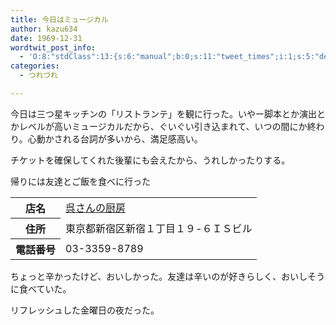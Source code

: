 ```yaml
---
title: 今日はミュージカル
author: kazu634
date: 1969-12-31
wordtwit_post_info:
  - 'O:8:"stdClass":13:{s:6:"manual";b:0;s:11:"tweet_times";i:1;s:5:"delay";i:0;s:7:"enabled";i:1;s:10:"separation";s:2:"60";s:7:"version";s:3:"3.7";s:14:"tweet_template";b:0;s:6:"status";i:2;s:6:"result";a:0:{}s:13:"tweet_counter";i:2;s:13:"tweet_log_ids";a:1:{i:0;i:4983;}s:9:"hash_tags";a:0:{}s:8:"accounts";a:1:{i:0;s:7:"kazu634";}}'
categories:
  - つれづれ

---
```

<div class="section">
<p>
    今日は三つ星キッチンの「リストランテ」を観に行った。いやー脚本とか演出とかレベルが高いミュージカルだから、ぐいぐい引き込まれて、いつの間にか終わり。心動かされる台詞が多いから、満足感高い。
</p>
  
<p>
    チケットを確保してくれた後輩にも会えたから、うれしかったりする。
</p>
  
<p>
    帰りには友達とご飯を食べに行った
</p>
  
<table>
<tr>
<th>
        店名
</th>
      
<td>
<a href="http://www.hotpepper.jp/strJ000244766/?vos=nhppalsa000016" onclick="__gaTracker('send', 'event', 'outbound-article', 'http://www.hotpepper.jp/strJ000244766/?vos=nhppalsa000016', '呉さんの厨房');" target="_blank">呉さんの厨房</a>
</td>
</tr>
    
<tr>
<th>
        住所
</th>
      
<td>
        東京都新宿区新宿１丁目１９-６ＩＳビル
</td>
</tr>
    
<tr>
<th>
        電話番号
</th>
      
<td>
        03-3359-8789
</td>
</tr>
</table>
  
<p>
    ちょっと辛かったけど、おいしかった。友達は辛いのが好きらしく、おいしそうに食べていた。
</p>
  
<p>
    リフレッシュした金曜日の夜だった。
</p>
</div>
